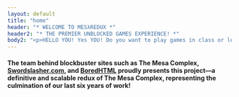 ```yaml
---
layout: default
title: "home"
header: "* WELCOME TO MESλREDUX *"
header2: "* THE PREMIER UNBLOCKED GAMES EXPERIENCE! *"
body2: "<p>HELLO YOU! Yes YOU! Do you want to play games in class or lecture or whateverwhathaveyou but are tired of <i>INVASIVE ADS</i>, <i>WEIRD REDIRECTS</i>, and the sort? Fret not my friend, <b>MESλREDUX</b> is here to help! Developed by a team of friends with over six years of experience and too many of our own bored days in school, is a site that promises to never have ads, never ask for money (unless we're actually broke), and with YOU the user, as our #1 priority!. Every clickbait Google Sites unblocked games site begone—make way for <b>MESλREDUX!</b>"
---
```


#### The team behind blockbuster sites such as **The Mesa Complex**, [Swordslasher.com](https://swordslasher.com/), and [BoredHTML](https://bored.pisaucer.com/) proudly presents this project—a definitive and scalable redux of The Mesa Complex, representing the culmination of our last six years of work!
